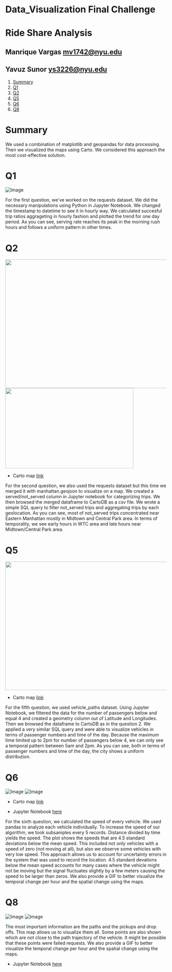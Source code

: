 # Data_Visualization Final Challenge

# Ride Share Analysis

## Manrique Vargas mv1742@nyu.edu
## Yavuz Sunor ys3226@nyu.edu

1. [Summary](README.md#Summary)
1. [Q1](README.md#Q1)
1. [Q2](README.md#Q2)
1. [Q5](README.md#Q5)
1. [Q6](README.md#Q6)
1. [Q8](README.md#Q8)

# Summary

We used a combination of matplotlib and geopandas for data processing. Then we visualized the maps using Carto. We considered this approach the most cost-effective solution.

# Q1

![Image](Q1.png)

For the first question, we've worked on the requests dataset. We did the necessary manipulations using Python in Jupyter Notebook. We changed the timestamp to datetime to see it in hourly way. We calculated succesful trip ratios aggrageting in hourly fashion and plotted the trend for one day period. As you can see, serving rate reaches its peak in the morning rush hours and follows a uniform pattern in other times.    

# Q2

<img src="https://raw.githubusercontent.com/mv1742/Data_VIZ/master/not_served.png" data-canonical-src="https://raw.githubusercontent.com/mv1742/Data_VIZ/master/not_served.png" width="550" height="400" />
<img src="https://raw.githubusercontent.com/mv1742/Data_VIZ/master/sql.png" data-canonical-src="https://raw.githubusercontent.com/mv1742/Data_VIZ/master/sql.png" width="400" height="250" />

- Carto map [link](https://sunoryavuz.carto.com/builder/7ee4c4c1-7575-48eb-a9c5-50950fb9c0c2/embed)

For the second question, we also used the requests dataset but this time we merged it with manhattan.geojson to visualize on a map. We created a served/not_served column in Jupyter notebook for categorizing trips. We then browsed the merged dataframe to CartoDB as a csv file. We wrote a simple SQL query to filter not_served trips and aggregating trips by each geolocation. As you can see, most of not_served trips concentrated near Eastern Manhattan mostly in Midtown and Central Park area. In terms of temporality, we see early hours in WTC area and late hours near Midtown/Central Park area.     

# Q5

<img src="https://raw.githubusercontent.com/mv1742/Data_VIZ/master/vehicle_utilized.png" data-canonical-src="https://raw.githubusercontent.com/mv1742/Data_VIZ/master/vehicle_utilized.png" width="550" height="400" />

- Carto map [link](https://sunoryavuz.carto.com/builder/03ddfd80-20ca-43b5-bf58-2a5a07474c73/embed)

For the fifth question, we used vehicle_paths dataset. Using Jupyter Notebook, we filtered the data for the number of passengers below and equal 4 and created a geometry column out of Latitude and Longitudes. Then we browsed the dataframe to CartoDB as in the question 2. We applied a very similar SQL query and were able to visualize vehicles in terms of passenger numbers and time of the day. Because the maximum time limited up to 2pm for number of passengers below 4, we can only see a temporal pattern between 5am and 2pm. As you can see, both in terms of passenger numbers and time of the day, the city shows a uniform distribution.  

# Q6

![Image](./Plots/Q6.png)
![Image](./Plots/q6.gif)

- Carto map [link](https://manriqvq.carto.com/builder/7da12f68-0d62-482a-88a2-446ba4c6903a/embed)

- Jupyter Notebook [here](./Notebooks/Final_Challenge.ipynb)

For the sixth question, we calculated the speed of every vehicle. We used pandas to analyze each vehicle individually. To increase the speed of our algorithm, we took subsamples every 5 records. Distance divided by time yields the speed. The plot shows the speeds that are 4.5 standard deviations below the mean speed. This included not only vehicles with a speed of zero (not moving at all), but also we observe some vehicles with very low speed. This approach allows us to account for uncertainty errors in the system that was used to record the location. 4.5 standard devations below the mean speed accounts for many cases where the vehicle might not be moving but the signal fluctuates slightly by a few meters causing the speed to be larger than zeros. We also provide a GIF to better visualize the temporal change per hour and the spatial change using the maps.

# Q8

![Image](./Plots/Q8.png)
![Image](./Plots/q8.gif)

The most important information are the paths and the pickups and drop offs. This map allows us to visualize them all. Some points are also shown which are not close to the path trajectory of the vehicle. It might be possible that these points were failed requests.
We also provide a GIF to better visualize the temporal change per hour and the spatial change using the maps.

- Jupyter Notebook [here](./Notebooks/Final_Challenge.ipynb)
